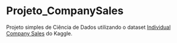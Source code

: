 # Projeto_CompanySales

Projeto simples de Ciência de Dados utilizando o dataset [Individual Company Sales](https://www.kaggle.com/mickey1968/individual-company-sales-data) do Kaggle.
